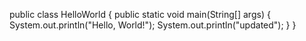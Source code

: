 public class HelloWorld {
    public static void main(String[] args) {
        System.out.println("Hello, World!");
        System.out.println("updated");
    }
}
